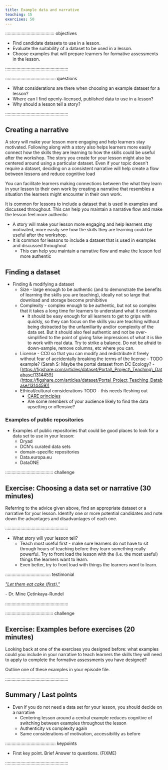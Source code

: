 ```yaml
---
title: Example data and narrative
teaching: 15
exercises: 50
---
```


::::::::::::::::::::::::::::::::::::::: objectives

- Find candidate datasets to use in a lesson.
- Evaluate the suitability of a dataset to be used in a lesson.
- Choose examples that will prepare learners for formative assessments in the lesson.

::::::::::::::::::::::::::::::::::::::::::::::::::

:::::::::::::::::::::::::::::::::::::::: questions

- What considerations are there when choosing an example dataset for a lesson?
- Where can I find openly-licensed, published data to use in a lesson?
- Why should a lesson tell a story?

::::::::::::::::::::::::::::::::::::::::::::::::::

## Creating a narrative

<!--- Should this section go before LO and questions? -->

A story will make your lesson more engaging and help learners stay motivated.
Following along with a story also helps learners more easily connect how the skills they
are learning to how the skills could be useful after the workshop.
The story you create for your lesson might also be centered around using a particular dataset.
Even if your topic doesn't require a dataset, deciding on a consistent narrative will
help create a flow between lessons and reduce cognitive load

You can facilitate learners making connections between the what they learn in your lesson to their
own work by creating a narrative that resembles a situation the learners might
encounter in their own work.

It is common for lessons to include a dataset that is used in examples and discussed throughout.
This can help you maintain a narrative flow and make the lesson feel more authentic

- A story will make your lesson more engaging and help learners stay motivated,
  more easily see how the skills they are learning could be useful after the workshop.
- It is common for lessons to include a dataset that is used in examples and discussed throughout
  - This can help you maintain a narrative flow and make the lesson feel more authentic


## Finding a dataset

- Finding \& modifying a dataset
  - Size - large enough to be authentic
    (and to demonstrate the benefits of learning the skills you are teaching),
    ideally not so large that download and storage become prohibitive
  - Complexity - complex enough to be authentic,
    but not so complex that it takes a long time for learners to understand what it contains
    - It should be easy enough for all learners to get to grips with quickly,
      so they can focus on the skills you are teaching
      without being distracted by the unfamiliarity and/or complexity of the data set.
      But it should also feel authentic and
      not be over-simplified to the point of giving false impressions of what it is like to work with real data.
      Try to strike a balance.
      Do not be afraid to down-sample, remove columns, etc where you can.
  - License - CC0 so that you can modify and redistribute it freely without
    fear of accidentally breaking the terms of the license - TODO example? (Sarah S: Maybe the portal dataset from DC Ecology? - [https://figshare.com/articles/dataset/Portal\_Project\_Teaching\_Database/1314459](https://figshare.com/articles/dataset/Portal_Project_Teaching_Database/1314459))
  - Ethical/cultural considerations TODO - this needs fleshing out
    - [CARE principles](https://datascience.codata.org/articles/10.5334/dsj-2020-043/)
    - Are some members of your audience likely to find the data upsetting or offensive?

### Examples of public repositories

- Examples of public repositories that could be good places to look for a data set to use in your lesson:
  - Dryad
  - DCN's curated data sets
  - domain-specific repositories
  - Data.europa.eu
  - DataONE



::::::::::::::::::::::::::::::::::::::  challenge

## Exercise: Choosing a data set or narrative (30 minutes)

Referring to the advice given above, find an appropriate dataset or a narrative for your lesson.
Identify one or more potential candidates and note down the advantages and disadvantages of each one.

::::::::::::::::::::::::::::::::::::::::::::::::::

- What story will your lesson tell?
  - Teach most useful first -
    make sure learners do not have to sit through hours of teaching before they
    learn something really powerful.
    Try to front load the lesson with the (i.e. the most useful) things the learners want to learn.
  - Even better, try to front load with things the learners *want* to learn.

::::::::::::::::::::::::::::::::::::  testimonial

[*"Let them eat cake (first)."*](https://www.youtube.com/watch?v=fQ4t7p6ZXDg)

\- Dr. Mine Çetinkaya-Rundel


::::::::::::::::::::::::::::::::::::::::::::::::::


::::::::::::::::::::::::::::::::::::::  challenge

## Exercise: Examples before exercises (20 minutes)

Looking back at one of the exercises you designed before:
what examples could you include in your narrative to teach learners the skills
they will need to apply to complete the formative assessments you have designed?

Outline one of these examples in your episode file.

::::::::::::::::::::::::::::::::::::::::::::::::::



## Summary / Last points
<!--- needs  a better heading title-->

- Even if you do not need a data set for your lesson, you should decide on a narrative
  - Centering lesson around a central example reduces cognitive of switching between examples throughout the lesson
  - Authenticity vs complexity again
  - Same considerations of motivation, accessibility as before



:::::::::::::::::::::::::::::::::::::::: keypoints

- First key point. Brief Answer to questions. (FIXME)

::::::::::::::::::::::::::::::::::::::::::::::::::


